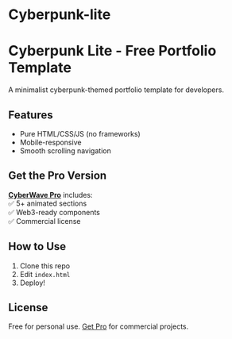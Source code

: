 # Cyberpunk-lite
# Cyberpunk Lite - Free Portfolio Template  
A minimalist cyberpunk-themed portfolio template for developers.  

## Features  
- Pure HTML/CSS/JS (no frameworks)  
- Mobile-responsive  
- Smooth scrolling navigation  

## Get the Pro Version  
[**CyberWave Pro**](https://kaivixv.gumroad.com/l/Cyberwave) includes:  
✅ 5+ animated sections  
✅ Web3-ready components  
✅ Commercial license  

## How to Use  
1. Clone this repo  
2. Edit `index.html`  
3. Deploy!  

## License  
Free for personal use. [Get Pro](https://kaivixv.gumroad.com/l/Cyberwave) for commercial projects.  
